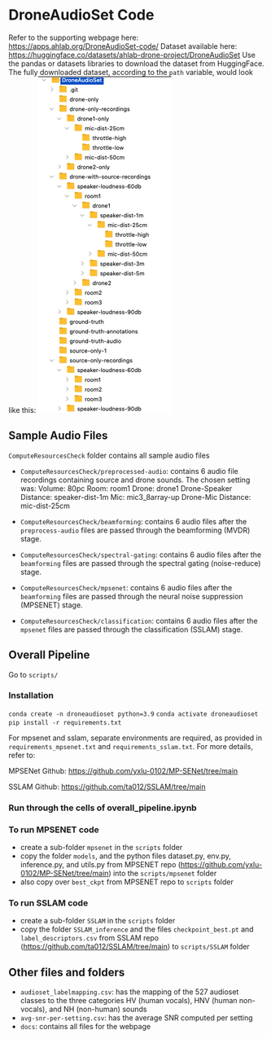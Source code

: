 # DroneAudioSet Code

Refer to the supporting webpage here: https://apps.ahlab.org/DroneAudioSet-code/
Dataset available here: https://huggingface.co/datasets/ahlab-drone-project/DroneAudioSet
Use the pandas or datasets libraries to download the dataset from HuggingFace.
The fully downloaded dataset, according to the `path` variable, would look like this:
![Folder Structure](docs/images/folderstructure.png)

## Sample Audio Files
`ComputeResourcesCheck` folder contains all sample audio files
* `ComputeResourcesCheck/preprocessed-audio`: contains 6 audio file recordings containing source and drone sounds. The chosen setting was:
Volume: 80pc
Room: room1
Drone: drone1
Drone-Speaker Distance: speaker-dist-1m
Mic: mic3_8array-up
Drone-Mic Distance: mic-dist-25cm

* `ComputeResourcesCheck/beamforming`: contains 6 audio files after the `preprocess-audio` files are passed through the beamforming (MVDR) stage.
* `ComputeResourcesCheck/spectral-gating`: contains 6 audio files after the `beamforming` files are passed through the spectral gating (noise-reduce) stage.
* `ComputeResourcesCheck/mpsenet`: contains 6 audio files after the `beamforming` files are passed through the neural noise suppression (MPSENET) stage.
* `ComputeResourcesCheck/classification`: contains 6 audio files after the `mpsenet` files are passed through the classification (SSLAM) stage.

## Overall Pipeline
Go to `scripts/`

### Installation

```conda create -n droneaudioset python=3.9```
```conda activate droneaudioset```
```pip install -r requirements.txt```

For mpsenet and sslam, separate environments are required, as provided in `requirements_mpsenet.txt` and `requirements_sslam.txt`.
For more details, refer to:

MPSENet Github: https://github.com/yxlu-0102/MP-SENet/tree/main

SSLAM Github: https://github.com/ta012/SSLAM/tree/main


### Run through the cells of overall_pipeline.ipynb
### To run MPSENET code
 * create a sub-folder `mpsenet` in the `scripts` folder
 * copy the folder `models`, and the python files dataset.py, env.py, inference.py, and utils.py from MPSENET repo (https://github.com/yxlu-0102/MP-SENet/tree/main) into  the `scripts/mpsenet` folder
 * also copy over `best_ckpt` from MPSENET repo to `scripts` folder

 ### To run SSLAM code
 * create a sub-folder `SSLAM` in the `scripts` folder
 * copy the folder `SSLAM_inference` and the files `checkpoint_best.pt` and `label_descriptors.csv` from SSLAM repo (https://github.com/ta012/SSLAM/tree/main) to `scripts/SSLAM` folder

 ## Other files and folders
 * `audioset_labelmapping.csv`: has the mapping of the 527 audioset classes to the three categories HV (human vocals), HNV (human non-vocals), and NH (non-human) sounds
 * `avg-snr-per-setting.csv`: has the average SNR computed per setting
 * `docs`: contains all files for the webpage


